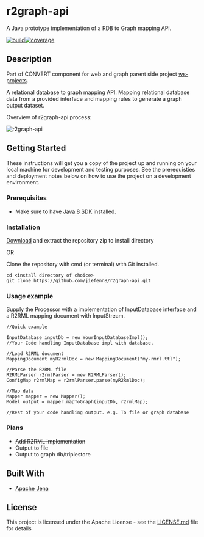 # r2graph-api

A Java prototype implementation of a RDB to Graph mapping API.

[![build](https://travis-ci.org/jiefenn8/r2graph-api.svg?branch=master)](https://travis-ci.org/jiefenn8/r2graph-api)[![coverage](https://codecov.io/gh/jiefenn8/r2graph-api/branch/master/graph/badge.svg)](https://codecov.io/gh/jiefenn8/r2graph-api)

## Description

Part of CONVERT component for web and graph parent side project [ws-projects](https://github.com/jiefenn8/ws-projects).

A relational database to graph mapping API. Mapping relational database data from a provided interface and mapping rules to generate a graph output dataset. 

Overview of r2graph-api process:

![r2graph-api](https://user-images.githubusercontent.com/42923689/53843879-c1fcd880-4008-11e9-8919-0b6b5e620f8c.png)

## Getting Started

These instructions will get you a copy of the project up and running on your local machine for development and testing purposes. See the prerequisties and deployment notes below on how to use the project on a development environment.

### Prerequisites

 * Make sure to have [Java 8 SDK](https://www.oracle.com/technetwork/java/javase/downloads/jdk8-downloads-2133151.html) installed.

### Installation

[Download](https://github.com/jiefenn8/r2graph-api/archive/master.zip) and extract the repository zip to install directory

OR

Clone the repository with cmd (or terminal) with Git installed.
```
cd <install directory of choice>
git clone https://github.com/jiefenn8/r2graph-api.git
```

### Usage example

Supply the Processor with a implementation of InputDatabase interface and a R2RML mapping document with InputStream.
```
//Quick example

InputDatabase inputDb = new YourInputDatabaseImpl();
//Your Code handling InputDatabase impl with database.

//Load R2RML document 
MappingDocument myR2rmlDoc = new MappingDocument("my-rmrl.ttl");

//Parse the R2RML file
R2RMLParser r2rmlParser = new R2RMLParser();
ConfigMap r2rmlMap = r2rmlParser.parse(myR2RmlDoc);

//Map data
Mapper mapper = new Mapper();
Model output = mapper.mapToGraph(inputDb, r2rmlMap);

//Rest of your code handling output. e.g. To file or graph database
```

### Plans

* ~~Add R2RML implementation~~
* Output to file 
* Output to graph db/triplestore

## Built With

* [Apache Jena](https://jena.apache.org/ "Apache Jena - Java") 

## License

This project is licensed under the Apache License - see the [LICENSE.md](LICENSE.md) file for details
